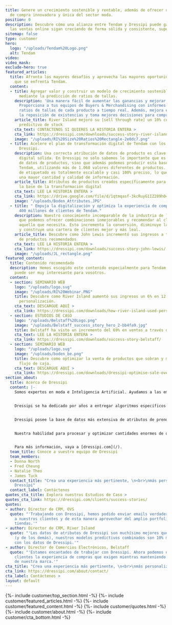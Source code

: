 ```yaml
---
title: Genere un crecimiento sostenible y rentable, además de ofrecer una experiencia
  de compra innovadora y única del sector moda.
position: 0
description: Descubre cómo una alianza entre Tendam y Dressipi puede garantizar que
  las ventas online sigan creciendo de forma sólida y consistente, superando las expectativas.
sitemap: false
type: customer
hero:
  logo: "/uploads/Tendam%20Logo.png"
  alt: Tendam
video: 
video_mask: 
exclude-hero: true
featured_articles:
  title: Afronta los mayores desafíos y aprovecha las mayores oportunidades a las
    que se enfrenta Tendam.
  content:
  - title: Agregar valor y construir un modelo de crecimiento sostenible y rentable
      mediante la predicción de ratios de tallas.
    description: 'Una manera fácil de aumentar las ganancias y mejorar procesos internos:
      Proporciona a tus equipos de Buyers & Merchandising con informes de ventas y
      ratios de tallas de cada producto a tiempo real. Además, mejora el proceso para
      la reposición de existencias y toma mejores decisiones para compras futuras.'
    article_title: River Island mejoró su [sell through rate] un 10% con nuestro modelo
      predictivo de stock
    cta_text: CONTÁCTENOS SI QUIERES LA HISTORIA ENTERA >
    cta_link: https://dressipi.com/downloads/success-story-river-island/
    image: "/uploads/RI%20Size%20Ratios%20Rectangle-2e0dc7.png"
  - title: Acelere el plan de transformación digital de Tendam con los atributos de
      Dressipi.
    description: Una correcta atribución de datos de producto es clave para una transformación
      digital sólida. En Dressipi no solo sabemos lo importante que es una buena base
      de datos de productos, sino que además podemos producir esta base de datos para
      Tendam, utilizando más de 1.060 valores diferentes de productos. Nuestro modelo
      de etiquetado es totalmente escalable y casi 100% preciso, lo que significa
      una mayor cantidad y calidad de información.
    article_title: Atributos de productos creados específicamente para la moda son
      la base de la transformación digital
    cta_text: LEE LA HISTORIA ENTERA >
    cta_link: https://drive.google.com/file/d/1qtmqasf-3kcRuyG1IZ289hO4OR6WE5gN/view?usp=sharing
    image: "/uploads/Boden_Attributes.JPG"
  - title: " Empuja la digitalización y optimiza la experiencia de compra de mas de
      400 millones de clientes de Tendam."
    description: Nuestro conocimiento incomparable de la industria de la moda significa
      que podemos ofrecer combinaciones inmejorables y recomendar al cliente justo
      aquello que necesita. Esto incrementa la conversión, disminuye las devoluciones
      y construye una cartera de clientes mejor y más leal.
    article_title: Descubre como John Lewis incrementó sus ingresos a través de combinaciones
      de productos recomendados
    cta_text: LEE LA HISTORIA ENTERA >
    cta_link: https://dressipi.com/downloads/success-story-john-lewis/
    image: "/uploads/JL_rectangle.png"
featured_content:
  title: Contenido recomendado
  description: Hemos escogido este contenido especialmente para Tendam, creemos que
    puede ser muy interesante para vosotros.
  content:
  - section: SEMINARIO WEB
    logo: "/uploads/logo.svg"
    image: "/uploads/RI%20Webinar.PNG"
    title: Descubre como River Island aumentó sus ingresos un 6% en 12 meses usando
      personalización.
    cta_text: DESCARGUE AQUÍ >
    cta_link: https://dressipi.com/downloads/how-river-island-used-personalisation-to-deliver-revenue-increase/
  - section: ESTUDIOS DE CASO
    logo: "/uploads/Belstaff%20Logo.png"
    image: "/uploads/Belstaff_success_story_hero_2-bb4fa9.jpg"
    title: Belstaff ha visto un incremento del 69% en ventas a través de emails personalizados.
    cta_text: LEE LA HISTORIA ENTERA >
    cta_link: https://dressipi.com/downloads/success-story-belstaff/
  - section: SEMINARIO WEB
    logo: "/uploads/logo.svg"
    image: "/uploads/boden_be.png"
    title: Descubre como optimizar la venta de productos que sobran y mejorar vuestro
      flujo de caja.
    cta_text: DESCARGUE AQUÍ >
    cta_link: https://dressipi.com/downloads/dressipi-optimise-sale-overstocked-products-webinar/
section_about:
  title: Acerca de Dressipi
  content: |-
    Somos expertos en moda e Inteligencia Artificial. Ayudamos a las empresas del sector moda a entregar los productos relevantes e inspiración que se merecen sus clientes, a través de cada paso en su experiencia de compra.


    Dressipi se ha dedicado por años a entregar algoritmos específicos para la moda, utilizando la pericia de algunos de los mejores estilistas y expertos en la industria.


    Dressipi posee la base de datos más extensiva de atributos de prendas y de preferencias de usuario específicamente para la moda.


    Nuestra habilidad para procesar y optimizar cantidades enormes de datos de varias fuentes en tiempo real es la razón por la que nuestra compañía es incomparable.


    Para más información, vaya a [dressipi.com](/).
  team_title: Conoce a vuestro equipo de Dressipi
  team_members:
  - Donna North
  - Fred Cheung
  - Natalie Theo
  - James Tuck
  contact_title: "Crea una experiencia más pertinente, \n<br>\nmás personalizada con
    Dressipi"
  contact_label: Contáctenos
quotes_cta_title: Explora nuestros Estudios de Caso >
quotes_cta_link: https://dressipi.com/clients/success-stories/
quotes:
- author: Director de CRM, OVS
  quote: "'Trabajando con Dressipi, hemos podido enviar emails verdaderamente personalizados
    a nuestros clientes y de esta manera aprovechar del amplio portfolio de nuestras
    tiendas.'"
- author: Director de CRM, River Island
  quote: "'Los datos de atributos de Dressipi son muchísimo mejores que los nuestros
    (y de los demás), nuestros modelos predictivos combinados son 10% más efectivos
    con los datos de Dressipi.'"
- author: Director de Comercios Electrónicos, Belstaff
  quote: "'Estamos encantados de trabajar con Dressipi. Ahora podemos ofrecer a nuestros
    clientes la experiencia de compras que exigen mientras manteniendo la personalidad
    de nuestra marca.'"
cta_title: "Crea una experiencia más pertinente, \n<br>\nmás personalizada con Dressipi"
cta_link: https://dressipi.com/about/contact/
cta_label: Contáctenos >
layout: default
---
```


{%- include customer/top_section.html -%}
{%- include customer/featured_articles.html -%}
{%- include customer/featured_content.html -%}
{%- include customer/quotes.html -%}
{%- include customer/about.html -%}
{%- include customer/cta_bottom.html -%}